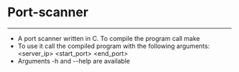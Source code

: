 # Port-scanner

---

- A port scanner written in C. To compile the program call make
- To use it call the compiled program with the following arguments: <server_ip> <start_port> <end_port>
- Arguments -h and --help are available
